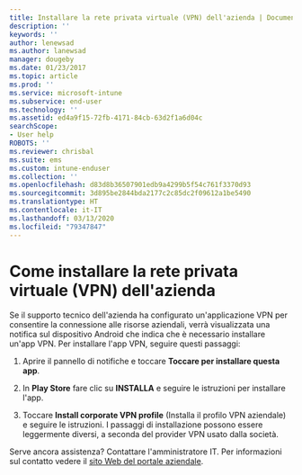 ```yaml
---
title: Installare la rete privata virtuale (VPN) dell'azienda | Documentazione Microsoft
description: ''
keywords: ''
author: lenewsad
ms.author: lanewsad
manager: dougeby
ms.date: 01/23/2017
ms.topic: article
ms.prod: ''
ms.service: microsoft-intune
ms.subservice: end-user
ms.technology: ''
ms.assetid: ed4a9f15-72fb-4171-84cb-63d2f1a6d04c
searchScope:
- User help
ROBOTS: ''
ms.reviewer: chrisbal
ms.suite: ems
ms.custom: intune-enduser
ms.collection: ''
ms.openlocfilehash: d83d8b36507901edb9a4299b5f54c761f3370d93
ms.sourcegitcommit: 3d895be2844bda2177c2c85dc2f09612a1be5490
ms.translationtype: HT
ms.contentlocale: it-IT
ms.lasthandoff: 03/13/2020
ms.locfileid: "79347847"
---
```

# <a name="how-to-install-your-companys-virtual-private-network-vpn"></a>Come installare la rete privata virtuale (VPN) dell'azienda

Se il supporto tecnico dell'azienda ha configurato un'applicazione VPN per consentire la connessione alle risorse aziendali, verrà visualizzata una notifica sul dispositivo Android che indica che è necessario installare un'app VPN. Per installare l'app VPN, seguire questi passaggi:

1. Aprire il pannello di notifiche e toccare **Toccare per installare questa app**.

2. In **Play Store** fare clic su **INSTALLA** e seguire le istruzioni per installare l'app.

3. Toccare **Install corporate VPN profile** (Installa il profilo VPN aziendale) e seguire le istruzioni. I passaggi di installazione possono essere leggermente diversi, a seconda del provider VPN usato dalla società.


Serve ancora assistenza? Contattare l'amministratore IT. Per informazioni sul contatto vedere il [sito Web del portale aziendale](https://go.microsoft.com/fwlink/?linkid=2010980).
